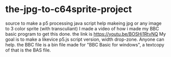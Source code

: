 # the-jpg-to-c64sprite-project
source to make a p5 processing java script help makeing jpg or any image to 3 color sprite (with transculiant)
I made a video of how i made my BBC basic program to get this done.
the link is https://youtu.be/BOSHi1RtvNQ
My goal is to make a likevice p5.js script version, width drop-zone.
Anyone can help.
the BBC file is a bin file made for "BBC Basic for windows", a textcopy of that is the BAS file.
